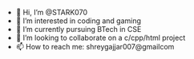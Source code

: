 - 👋 Hi, I’m @STARK070
- 👀 I’m interested in coding and gaming 
- 🌱 I’m currently pursuing BTech in CSE  
- 💞️ I’m looking to collaborate on a c/cpp/html project
- 📫 How to reach me: shreygajjar007@gmailcom

<!---
STARK070/STARK070 is a ✨ special ✨ repository because its `README.md` (this file) appears on your GitHub profile.
You can click the Preview link to take a look at your changes.
--->
